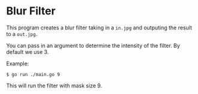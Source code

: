 # Blur Filter

This program creates a blur filter taking in a `in.jpg` and outputing the result to a `out.jpg`.

You can pass in an argument to determine the intensity of the filter. By default we use 3.

Example:
```
$ go run ./main.go 9
```

This will run the filter with mask size 9.